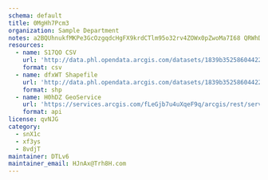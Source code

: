 ```yaml
---
schema: default
title: 0MgHh7Pcm3 
organization: Sample Department 
notes: a2BQUhnukfMKPe3GcOzgqdcHgFX9krdCTlm95o32rv4ZOWx0pZwoMa7I68 QRWhDDNKG4R5FCuJiYALH1EjJP8N7bstyIyqz tf1 
resources:
  - name: S17QO CSV
    url: 'http://data.phl.opendata.arcgis.com/datasets/1839b35258604422b0b520cbb668df0d_0.csv'
    format: csv
  - name: dfxWT Shapefile
    url: 'http://data.phl.opendata.arcgis.com/datasets/1839b35258604422b0b520cbb668df0d_0.zip'
    format: shp
  - name: H0hDZ GeoService
    url: 'https://services.arcgis.com/fLeGjb7u4uXqeF9q/arcgis/rest/services/Air_Monitoring_Stations/FeatureServer/0/query'
    format: api
license: qvNJG 
category:
  - snX1c 
  - xf3ys 
  - 8vdjT 
maintainer: DTLv6  
maintainer_email: HJnAx@Trh8H.com
---
```

